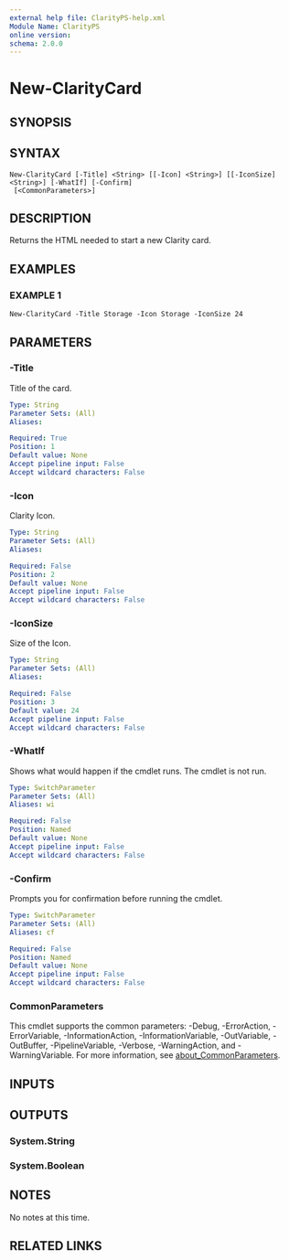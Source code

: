 ```yaml
---
external help file: ClarityPS-help.xml
Module Name: ClarityPS
online version:
schema: 2.0.0
---
```


# New-ClarityCard

## SYNOPSIS

## SYNTAX

```
New-ClarityCard [-Title] <String> [[-Icon] <String>] [[-IconSize] <String>] [-WhatIf] [-Confirm]
 [<CommonParameters>]
```

## DESCRIPTION
Returns the HTML needed to start a new Clarity card.

## EXAMPLES

### EXAMPLE 1
```
New-ClarityCard -Title Storage -Icon Storage -IconSize 24
```

## PARAMETERS

### -Title
Title of the card.

```yaml
Type: String
Parameter Sets: (All)
Aliases:

Required: True
Position: 1
Default value: None
Accept pipeline input: False
Accept wildcard characters: False
```

### -Icon
Clarity Icon.

```yaml
Type: String
Parameter Sets: (All)
Aliases:

Required: False
Position: 2
Default value: None
Accept pipeline input: False
Accept wildcard characters: False
```

### -IconSize
Size of the Icon.

```yaml
Type: String
Parameter Sets: (All)
Aliases:

Required: False
Position: 3
Default value: 24
Accept pipeline input: False
Accept wildcard characters: False
```

### -WhatIf
Shows what would happen if the cmdlet runs.
The cmdlet is not run.

```yaml
Type: SwitchParameter
Parameter Sets: (All)
Aliases: wi

Required: False
Position: Named
Default value: None
Accept pipeline input: False
Accept wildcard characters: False
```

### -Confirm
Prompts you for confirmation before running the cmdlet.

```yaml
Type: SwitchParameter
Parameter Sets: (All)
Aliases: cf

Required: False
Position: Named
Default value: None
Accept pipeline input: False
Accept wildcard characters: False
```

### CommonParameters
This cmdlet supports the common parameters: -Debug, -ErrorAction, -ErrorVariable, -InformationAction, -InformationVariable, -OutVariable, -OutBuffer, -PipelineVariable, -Verbose, -WarningAction, and -WarningVariable. For more information, see [about_CommonParameters](http://go.microsoft.com/fwlink/?LinkID=113216).

## INPUTS

## OUTPUTS

### System.String
### System.Boolean
## NOTES
No notes at this time.

## RELATED LINKS
